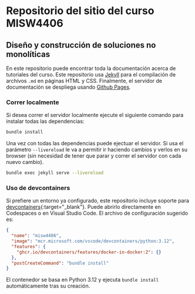 # Repositorio del sitio del curso MISW4406
## Diseño y construcción de soluciones no monolíticas

En este repositorio puede encontrar toda la documentación acerca de tutoriales del curso. Este repositorio usa [Jekyll](https://github.com/BillRaymond/install-jekyll-apple-silicon/blob/main/README.md) para el compilación de archivos `.md` en páginas HTML y CSS. Finalmente, el servidor de documentación se despliega usando [Github Pages](https://pages.github.com/).

### Correr localmente

Si desea correr el servidor localmente ejecute el siguiente comando para instalar todas las dependencias:

```bash
bundle install
```

Una vez con todas las dependencias puede ejectuar el servidor. Si usa el parámetro `--livereload` le va a permitir ir haciendo cambios y verlos en su browser (sin necesidad de tener que parar y correr el servidor con cada nuevo cambio).

```bash
bundle exec jekyll serve --livereload
```

### Uso de devcontainers

Si prefiere un entorno ya configurado, este repositorio incluye soporte para [devcontainers](https://containers.dev){:target="_blank"}.
Puede abrirlo directamente en Codespaces o en Visual Studio Code. El archivo de configuración sugerido es:

```json
{
  "name": "misw4406",
  "image": "mcr.microsoft.com/vscode/devcontainers/python:3.12",
  "features": {
    "ghcr.io/devcontainers/features/docker-in-docker:2": {}
  },
  "postCreateCommand": "bundle install"
}
```

El contenedor se basa en Python 3.12 y ejecuta `bundle install` automáticamente tras su creación.
